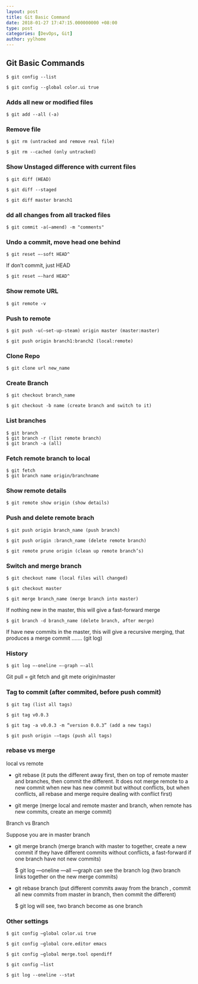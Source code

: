 ```yaml
---
layout: post
title: Git Basic Command
date: 2018-01-27 17:47:15.000000000 +08:00
type: post
categories: [DevOps, Git]
author: yylhome
---
```



## Git Basic Commands

    $ git config --list

    $ git config --global color.ui true

### Adds all new or modified files

    $ git add --all (-a)

### Remove file

    $ git rm (untracked and remove real file)

    $ git rm --cached (only untracked)

### Show Unstaged difference with current files

    $ git diff (HEAD)

    $ git diff --staged

    $ git diff master branch1

### dd all changes from all tracked files

    $ git commit -a(—amend) -m "comments"

### Undo a commit, move head one behind  

    $ git reset —-soft HEAD^

If don’t commit, just HEAD

    $ git reset —-hard HEAD^

### Show remote URL
    $ git remote -v


### Push to remote

    $ git push -u(—set-up-steam) origin master (master:master)

    $ git push origin branch1:branch2 (local:remote)

### Clone Repo

    $ git clone url new_name

### Create Branch

    $ git checkout branch_name

    $ git checkout -b name (create branch and switch to it)

### List branches

    $ git branch
    $ git branch -r (list remote branch)
    $ git branch -a (all)

### Fetch remote branch to local

    $ git fetch
    $ git branch name origin/branchname

### Show remote details

    $ git remote show origin (show details)

### Push and delete remote brach

    $ git push origin branch_name (push branch)

    $ git push origin :branch_name (delete remote branch)

    $ git remote prune origin (clean up remote branch’s)

### Switch and merge branch    

    $ git checkout name (local files will changed)

    $ git checkout master

    $ git merge branch_name (merge branch into master)

If nothing new in the master, this will give a fast-forward merge

    $ git branch -d branch_name (delete branch, after merge)

If have new commits in the master, this will give a recursive merging, that produces a merge commit ....... (git log)

### History

    $ git log —-oneline —-graph —-all

Git pull = git fetch and git mete origin/master

### Tag to commit (after commited, before push commit)

    $ git tag (list all tags)

    $ git tag v0.0.3

    $ git tag -a v0.0.3 -m “version 0.0.3” (add a new tags)

    $ git push origin -—tags (push all tags)

### rebase vs merge

local vs remote

* git rebase (it puts the different away first, then on top of remote master and branches, then commit the different. It does not merge remote to a new commit when new has new commit but without conflicts, but when conflicts, all rebase and merge require dealing with conflict first)

* git merge (merge local and remote master and branch, when remote has new commits, create an merge commit)

Branch vs Branch

Suppose you are in master branch

* git merge branch (merge branch with master to together, create a new commit if they have different commits without conflicts, a fast-forward if one branch have not new commits)

  $ git log —oneline —all —graph can see the branch log (two branch links together on the new merge commits)

* git rebase branch (put different commits away from the branch , commit all new commits from master in branch, then commit the different)

  $ git log will see, two branch become as one branch

### Other settings

    $ git config —global color.ui true

    $ git config —global core.editor emacs

    $ git config —global merge.tool opendiff

    $ git config —list

    $ git log --oneline --stat
